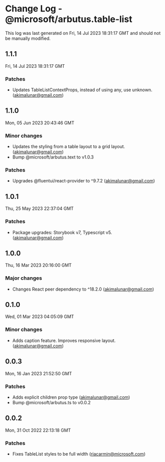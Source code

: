 # Change Log - @microsoft/arbutus.table-list

This log was last generated on Fri, 14 Jul 2023 18:31:17 GMT and should not be manually modified.

<!-- Start content -->

## 1.1.1

Fri, 14 Jul 2023 18:31:17 GMT

### Patches

- Updates TableListContextProps, instead of using any, use unknown. (akimalunar@gmail.com)

## 1.1.0

Mon, 05 Jun 2023 20:43:46 GMT

### Minor changes

- Updates the styling from a table layout to a grid layout. (akimalunar@gmail.com)
- Bump @microsoft/arbutus.text to v1.0.3

### Patches

- Upgrades @fluentui/react-provider to ^9.7.2 (akimalunar@gmail.com)

## 1.0.1

Thu, 25 May 2023 22:37:04 GMT

### Patches

- Package upgrades: Storybook v7, Typescript v5. (akimalunar@gmail.com)

## 1.0.0

Thu, 16 Mar 2023 20:16:00 GMT

### Major changes

- Changes React peer dependency to ^18.2.0 (akimalunar@gmail.com)

## 0.1.0

Wed, 01 Mar 2023 04:05:09 GMT

### Minor changes

- Adds caption feature. Improves responsive layout. (akimalunar@gmail.com)

## 0.0.3

Mon, 16 Jan 2023 21:52:50 GMT

### Patches

- Adds explicit children prop type (akimalunar@gmail.com)
- Bump @microsoft/arbutus.ts to v0.0.2

## 0.0.2

Mon, 31 Oct 2022 22:13:18 GMT

### Patches

- Fixes TableList styles to be full width (riacarmin@microsoft.com)
